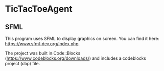 # TicTacToeAgent

## SFML

This program uses SFML to display graphics on screen. You can find it here: https://www.sfml-dev.org/index.php.

The project was built in Code::Blocks (https://www.codeblocks.org/downloads/) and includes a codeblocks project (cbp) file.
